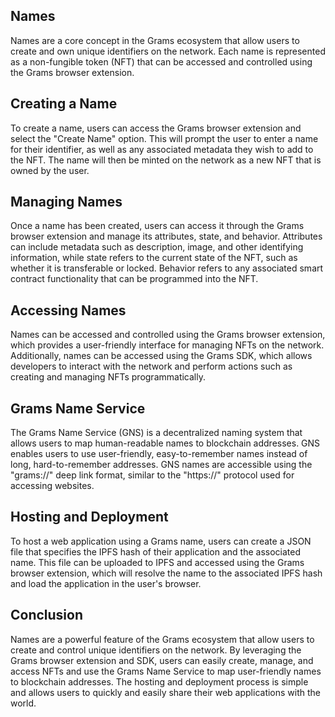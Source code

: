 
## Names

Names are a core concept in the Grams ecosystem that allow users to create and own unique identifiers on the network. Each name is represented as a non-fungible token (NFT) that can be accessed and controlled using the Grams browser extension.

## Creating a Name

To create a name, users can access the Grams browser extension and select the "Create Name" option. This will prompt the user to enter a name for their identifier, as well as any associated metadata they wish to add to the NFT. The name will then be minted on the network as a new NFT that is owned by the user.

## Managing Names

Once a name has been created, users can access it through the Grams browser extension and manage its attributes, state, and behavior. Attributes can include metadata such as description, image, and other identifying information, while state refers to the current state of the NFT, such as whether it is transferable or locked. Behavior refers to any associated smart contract functionality that can be programmed into the NFT.

## Accessing Names

Names can be accessed and controlled using the Grams browser extension, which provides a user-friendly interface for managing NFTs on the network. Additionally, names can be accessed using the Grams SDK, which allows developers to interact with the network and perform actions such as creating and managing NFTs programmatically.

## Grams Name Service

The Grams Name Service (GNS) is a decentralized naming system that allows users to map human-readable names to blockchain addresses. GNS enables users to use user-friendly, easy-to-remember names instead of long, hard-to-remember addresses. GNS names are accessible using the "grams://" deep link format, similar to the "https://" protocol used for accessing websites.

## Hosting and Deployment

To host a web application using a Grams name, users can create a JSON file that specifies the IPFS hash of their application and the associated name. This file can be uploaded to IPFS and accessed using the Grams browser extension, which will resolve the name to the associated IPFS hash and load the application in the user's browser.

## Conclusion

Names are a powerful feature of the Grams ecosystem that allow users to create and control unique identifiers on the network. By leveraging the Grams browser extension and SDK, users can easily create, manage, and access NFTs and use the Grams Name Service to map user-friendly names to blockchain addresses. The hosting and deployment process is simple and allows users to quickly and easily share their web applications with the world.
